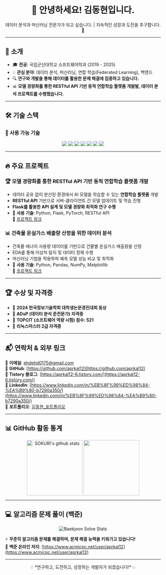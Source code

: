 <h1 align="center">👋 안녕하세요! 김동현입니다.</h1>
<p align="center">
  데이터 분석과 머신러닝 전문가가 되고 싶습니다. | 지속적인 성장과 도전을 추구합니다. 🚀
</p>

---

## 📝 소개  
- 🎓 **전공**: 국립군산대학교 소프트웨어학과 (2019 - 2025)  
- 💡 **관심 분야**: 데이터 분석, 머신러닝, 연합 학습(Federated Learning), 백엔드  
- 🔍 **연구와 개발을 통해 데이터를 활용한 문제 해결에 집중하고 있습니다.**  
- 📊 **모델 경량화를 통한 RESTful API 기반 동적 연합학습 플랫폼 개발발, 데이터 분석 프로젝트를 수행했습니다.**  

---

## 🛠 기술 스택  
### 📌 사용 가능 기술  
<p align="center">
  <img src="https://img.shields.io/badge/Python-3776AB?style=for-the-badge&logo=python&logoColor=white">
  <img src="https://img.shields.io/badge/Java-007396?style=for-the-badge&logo=java&logoColor=white">
  <img src="https://img.shields.io/badge/SQL-4479A1?style=for-the-badge&logo=mysql&logoColor=white">
  <img src="https://img.shields.io/badge/Pandas-150458?style=for-the-badge&logo=pandas&logoColor=white">
  <img src="https://img.shields.io/badge/NumPy-013243?style=for-the-badge&logo=numpy&logoColor=white">
  <img src="https://img.shields.io/badge/Flask-000000?style=for-the-badge&logo=flask&logoColor=white">
  <img src="https://img.shields.io/badge/PyTorch-EE4C2C?style=for-the-badge&logo=pytorch&logoColor=white">
</p>

---

## 🔥 주요 프로젝트  

### 🏆 **모델 경량화를 통한 RESTful API 기반 동적 연합학습 플랫폼 개발**  
- 데이터 공유 없이 분산된 환경에서 AI 모델을 학습할 수 있는 **연합학습 플랫폼** 개발  
- **RESTful API** 기반으로 서버-클라이언트 간 모델 업데이트 및 학습 진행  
- **Flask를 활용한 API 설계 및 모델 경량화 최적화 연구 수행**  
- 📌 **사용 기술**: Python, Flask, PyTorch, RESTful API  
🔗 [프로젝트 링크](https://github.com/aprkal12/fedlearn)

### 📊 **건축물 온실가스 배출량 산정을 위한 데이터 분석**  
- 건축물 에너지 사용량 데이터를 기반으로 건물별 온실가스 배출량을 산정  
- EDA를 통해 이상치 탐지 및 데이터 정제 수행  
- 머신러닝 기법을 적용하여 예측 모델 성능 비교 및 최적화  
- 📌 **사용 기술**: Python, Pandas, NumPy, Matplotlib  
🔗 [프로젝트 링크](https://github.com/aprkal12/DataPJ)


---

## 🏆 수상 및 자격증  
- 🏅 **2024 한국정보기술학회 대학생논문경진대회 동상**  
- 📜 **ADsP (데이터 분석 준전문가) 자격증**  
- 📜 **TOPCIT (소프트웨어 역량 시험) 점수: 521**  
- 📜 **리눅스마스터 2급 자격증**  

---

## 📬 연락처 & 외부 링크  
📧 **이메일**: [ehdehd0175@gmail.com](mailto:ehdehd0175@gmail.com)  
🔗 **GitHub**: [https://github.com/aprkal12](https://github.com/aprkal12)  
📘 **Tistory 블로그**: [https://aprkal12-6.tistory.com/](https://aprkal12-6.tistory.com/)  
🔗 **LinkedIn**: [https://www.linkedin.com/in/%EB%8F%99%ED%98%84-%EA%B9%80-b7290a350/](https://www.linkedin.com/in/%EB%8F%99%ED%98%84-%EA%B9%80-b7290a350/)  
📘 **포트폴리오**: [김동현_포트폴리오](https://crystal-stew-d21.notion.site/1ae3e331408480eba7f4c3c714787d55?pvs=74)

---

## 📊 GitHub 활동 통계  
<p align="center">
  <a href="https://github.com/aprkal12"><img align="center" style="height:180px" src="https://github-readme-stats.vercel.app/api?username=aprkal12&show_icons=true&include_all_commits=true&theme=nord&hide_border=true" alt="SOKURI's github stats" /></a>
  <a href="https://github.com/aprkal12"><img align="center" style="height:180px" src="https://github-readme-stats.vercel.app/api/top-langs/?username=aprkal12&layout=compact&theme=nord&hide_border=true" /></a> 
</p>



---

## 💻 알고리즘 문제 풀이 (백준)  
<p align="center">
  <img src="http://mazassumnida.wtf/api/v2/generate_badge?boj=aprkal12" alt="Baekjoon Solve Stats">
</p>

⚡ **꾸준히 알고리즘 문제를 해결하며, 문제 해결 능력을 키워가고 있습니다!**  
📌 **백준 온라인 저지**: [https://www.acmicpc.net/user/aprkal12](https://www.acmicpc.net/user/aprkal12)  

---

<p align="center">💡 *연구하고, 도전하고, 성장하는 개발자가 되겠습니다!* 💡</p>
